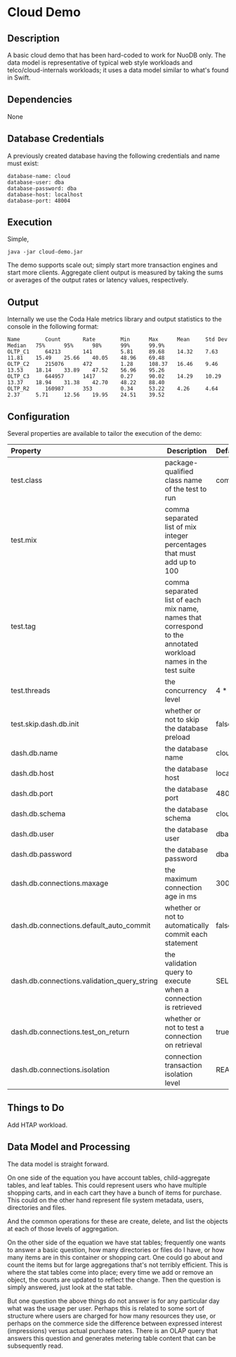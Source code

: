 # Cloud Demo

## Description

A basic cloud demo that has been hard-coded to work for NuoDB only.
The data model is representative of typical web style workloads and
telco/cloud-internals workloads; it uses a data model similar to
what's found in Swift.

## Dependencies

None

## Database Credentials

A previously created database having the following credentials and name must
exist:

    database-name: cloud
    database-user: dba
    database-password: dba
    database-host: localhost
    database-port: 48004

## Execution

Simple,

    java -jar cloud-demo.jar

The demo supports scale out; simply start more transaction engines and start
more clients. Aggregate client output is measured by taking the sums or averages
of the output rates or latency values, respectively.

## Output

Internally we use the Coda Hale metrics library and output statistics to the
console in the following format:

    Name        Count       Rate        Min      Max      Mean     Std Dev  Median   75%      95%      98%      99%      99.9%     
    OLTP_C1     64213       141         5.81     89.68    14.32    7.63     11.81    15.49    25.66    40.05    48.96    69.48    
    OLTP_C2     215076      472         1.28     108.37   16.46    9.46     13.53    18.14    33.89    47.52    56.96    95.26    
    OLTP_C3     644957      1417        0.27     90.02    14.29    10.29    13.37    18.94    31.38    42.70    48.22    88.40    
    OLTP_R2     160987      353         0.34     53.22    4.26     4.64     2.37     5.71     12.56    19.95    24.51    39.52    

## Configuration

Several properties are available to tailor the execution of the demo:

|      Property     | Description                      | Default              |
|:----------------  |---------------------------------  |:---------------------|
| test.class        | package-qualified class name of the test to run | com.nuodb.dash.services.cloud.Namespace |
| test.mix          | comma separated list of mix integer percentages that must add up to 100 |  |
| test.tag          | comma separated list of each mix name, names that correspond to the annotated workload names in the test suite |  |
| test.threads      | the concurrency level            | 4 * num_cores    |
| test.skip.dash.db.init | whether or not to skip the database preload | false |
| dash.db.name           | the database name                | cloud       |
| dash.db.host           | the database host                | localhost  |
| dash.db.port           | the database port                | 48004      |
| dash.db.schema         | the database schema              | cloud       |
| dash.db.user           | the database user                | dba        |
| dash.db.password       | the database password            | dba        |
| dash.db.connections.maxage    | the maximum connection age in ms | 30000      |
| dash.db.connections.default_auto_commit    | whether or not to automatically commit each statement | false      |
| dash.db.connections.validation_query_string    | the validation query to execute when a connection is retrieved | SELECT 1 FROM DUAL |
| dash.db.connections.test_on_return    | whether or not to test a connection on retrieval | true  |
| dash.db.connections.isolation    | connection transaction isolation level | READ_COMMITTED  |

## Things to Do

Add HTAP workload.

## Data Model and Processing

The data model is straight forward.
 
On one side of the equation you have account tables, child-aggregate tables,
and leaf tables. This could represent users who have multiple shopping carts,
and in each cart they have a bunch of items for purchase. This could on the
other hand represent file system metadata, users, directories and files.

And the common operations for these are create, delete, and list the objects
at each of those levels of aggregation.

On the other side of the equation we have stat tables; frequently one wants
to answer a basic question, how many directories or files do I have, or how
many items are in this container or shopping cart. One could go about and
count the items but for large aggregations that's not terribly efficient.
This is where the stat tables come into place; every time we add or remove
an object, the counts are updated to reflect the change. Then the question
is simply answered, just look at the stat table.

But one question the above things do not answer is for any particular day
what was the usage per user. Perhaps this is related to some sort of structure
where users are charged for how many resources they use, or perhaps on the
commerce side the difference between expressed interest (impressions) versus
actual purchase rates. There is an OLAP query that answers this question
and generates metering table content that can be subsequently read.
